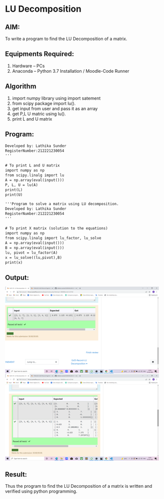 # LU Decomposition 

## AIM:
To write a program to find the LU Decomposition of a matrix.

## Equipments Required:
1. Hardware – PCs
2. Anaconda – Python 3.7 Installation / Moodle-Code Runner

## Algorithm
1. import numpy library using import satement
2. from scipy package import lu().
3. get input from user and pass it as an array
4. get P,L U matric using lu().
5. print L and U matrix

## Program:
```'''Program to find L and U matrix using LU decomposition.
Developed by: Lathika Sunder
RegisterNumber:212221230054
'''

# To print L and U matrix
import numpy as np
from scipy.linalg import lu
A = np.array(eval(input()))
P, L, U = lu(A)
print(L)
print(U)
```

```
'''Program to solve a matrix using LU decomposition.
Developed by: Lathika Sunder
RegisterNumber:212221230054
'''

# To print X matrix (solution to the equations)
import numpy as np
from scipy.linalg import lu_factor, lu_solve
A = np.array(eval(input()))
B = np.array(eval(input()))
lu, pivot = lu_factor(A)
x = lu_solve((lu,pivot),B)
print(x)
```

## Output:
![output1](./1.png)
![output2](./2.png)


## Result:
Thus the program to find the LU Decomposition of a matrix is written and verified using python programming.
